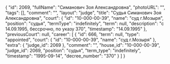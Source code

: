 {
    "id": 2069,
    "fullName": "Симанович Зоя Александровна",
    "photoURL": "",
    "tags": [],
    "comment": "",
    "layout": "judge",
    "title": "Судья Симанович Зоя Александровна",
    "court": {
        "id": "10-000-00-39",
        "name": "суд г.Мозыря",
        "position": "судья",
        "termType": "indefinitely",
        "term": null,
        "description": "c 14.09.1995, бессрочно, по указу 370",
        "timestamp": "14.09.1995"
    },
    "previousCourt": null,
    "career": [
        {
            "id": 666,
            "term": null,
            "type": "appointed",
            "court": {
                "id": "10-000-00-39",
                "name": "суд г.Мозыря"
            },
            "extra": {
                "judge_id": 2069
            },
            "comment": "",
            "house_id": "10-000-00-39",
            "judge_id": 2069,
            "position": "судья",
            "term_type": "indefinitely",
            "timestamp": "1995-09-14",
            "decree_number": "370"
        }
    ]
}
